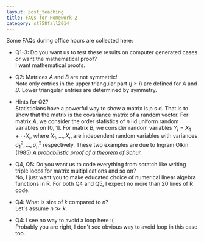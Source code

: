 ```yaml
---
layout: post_teaching
title: FAQs for Homework 2
category: st758fall2014
---
```


Some FAQs during office hours are collected here:

* Q1-3: Do you want us to test these results on computer generated cases or want the mathematical proof?  
I want mathematical proofs.

* Q2: Matrices $A$ and $B$ are not symmetric!  
Note only entries in the upper triangular part ($j \ge i$) are defined for $A$ and $B$. Lower triangular entries are determined by symmetry.

* Hints for Q2?  
Statisticians have a powerful way to show a matrix is p.s.d. That is to show that the matrix is the covariance matrix of a random vector. For matrix $A$, we consider the order statistics of $n$ iid uniform random variables on [0, 1]. For matrix $B$, we consider random variables $Y_i = X_1 + \cdots X_i$, where $X_1, \ldots, X_n$ are independent random variables with variances $\sigma_1^2, \ldots, \sigma_n^2$ respectively. These two examples are due to Ingram Olkin (1985) [_A probabilistic proof of a theorem of Schur._](http://dx.doi.org/10.2307/2322195)

* Q4, Q5: Do you want us to code everything from scratch like writing triple loops for matrix multiplications and so on?  
No, I just want you to make educated choice of numerical linear algebra functions in R. For both Q4 and Q5, I expect no more than 20 lines of R code.

* Q4: What is size of $k$ compared to $n$?  
Let's assume $n \gg k$.

* Q4: I see no way to avoid a loop here :(  
Probably you are right, I don't see obvious way to avoid loop in this case too.



